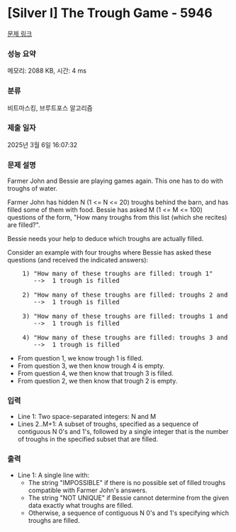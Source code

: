 # [Silver I] The Trough Game - 5946 

[문제 링크](https://www.acmicpc.net/problem/5946) 

### 성능 요약

메모리: 2088 KB, 시간: 4 ms

### 분류

비트마스킹, 브루트포스 알고리즘

### 제출 일자

2025년 3월 6일 16:07:32

### 문제 설명

<p>Farmer John and Bessie are playing games again. This one has to do with troughs of water.</p>

<p>Farmer John has hidden N (1 <= N <= 20) troughs behind the barn, and has filled some of them with food. Bessie has asked M (1 <= M <= 100) questions of the form, "How many troughs from this list (which she recites) are filled?".</p>

<p>Bessie needs your help to deduce which troughs are actually filled.</p>

<p>Consider an example with four troughs where Bessie has asked these questions (and received the indicated answers):</p>

<pre>    1) "How many of these troughs are filled: trough 1"
       -->  1 trough is filled

    2) "How many of these troughs are filled: troughs 2 and 3"
       -->  1 trough is filled

    3) "How many of these troughs are filled: troughs 1 and 4"
       -->  1 trough is filled

    4) "How many of these troughs are filled: troughs 3 and 4"
       -->  1 trough is filled</pre>

<ul>
	<li>From question 1, we know trough 1 is filled.</li>
	<li>From question 3, we then know trough 4 is empty.</li>
	<li>From question 4, we then know that trough 3 is filled.</li>
	<li>From question 2, we then know that trough 2 is empty.</li>
</ul>

### 입력 

 <ul>
	<li>Line 1: Two space-separated integers: N and M</li>
	<li>Lines 2..M+1: A subset of troughs, specified as a sequence of contiguous N 0's and 1's, followed by a single integer that is the number of troughs in the specified subset that are filled.</li>
</ul>

<p> </p>

### 출력 

 <ul>
	<li>Line 1: A single line with:
	<ul>
		<li>The string "IMPOSSIBLE" if there is no possible set of filled troughs compatible with Farmer John's answers.</li>
		<li>The string "NOT UNIQUE" if Bessie cannot determine from the given data exactly what troughs are filled.</li>
		<li>Otherwise, a sequence of contiguous N 0's and 1's specifying which troughs are filled.</li>
	</ul>
	</li>
</ul>

<p> </p>


